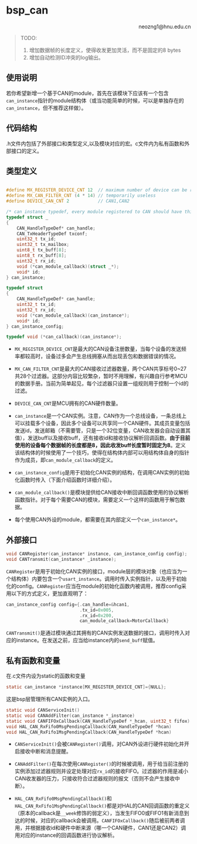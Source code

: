# bsp_can

<p align='right'>neozng1@hnu.edu.cn</p>

> TODO:
>
> 1. 增加数据帧的长度定义，使得收发更加灵活，而不是固定的8 bytes
> 2. 增加自动检测ID冲突的log输出。

## 使用说明

若你希望新增一个基于CAN的module，首先在该模块下应该有一个包含`can_instance`指针的module结构体（或当功能简单的时候，可以是单独存在的`can_instance`，但不推荐这样做）。

## 代码结构

.h文件内包括了外部接口和类型定义,以及模块对应的宏。c文件内为私有函数和外部接口的定义。

## 类型定义

```c

#define MX_REGISTER_DEVICE_CNT 12  // maximum number of device can be registered to CAN service, this number depends on the load of CAN bus.
#define MX_CAN_FILTER_CNT (4 * 14) // temporarily useless
#define DEVICE_CAN_CNT 2           // CAN1,CAN2

/* can instance typedef, every module registered to CAN should have this variable */
typedef struct _
{
    CAN_HandleTypeDef* can_handle;
    CAN_TxHeaderTypeDef txconf;
    uint32_t tx_id;
    uint32_t tx_mailbox;
    uint8_t tx_buff[8]; 
    uint8_t rx_buff[8];
    uint32_t rx_id;
    void (*can_module_callback)(struct _*);
    void* id;
} can_instance;

typedef struct 
{
    CAN_HandleTypeDef* can_handle;
    uint32_t tx_id;
    uint32_t rx_id;
    void (*can_module_callback)(can_instance*);
    void* id;
} can_instance_config;

typedef void (*can_callback)(can_instance*);
```

- `MX_REGISTER_DEVICE_CNT`是最大的CAN设备注册数量，当每个设备的发送频率都较高时，设备过多会产生总线拥塞从而出现丢包和数据错误的情况。
- `MX_CAN_FILTER_CNT`是最大的CAN接收过滤器数量，两个CAN共享标号0~27共28个过滤器。这部分内容比较繁杂，暂时不用理解，有兴趣自行参考MCU的数据手册。当前为简单起见，每个过滤器只设置一组规则用于控制一个id的过滤。
- `DEVICE_CAN_CNT`是MCU拥有的CAN硬件数量。

- `can_instance`是一个CAN实例。注意，CAN作为一个总线设备，一条总线上可以挂载多个设备，因此多个设备可以共享同一个CAN硬件。其成员变量包括发送id，发送邮箱（不需要管，只是一个32位变量，CAN收发器会自动设置其值），发送buff以及接收buff，还有接收id和接收协议解析回调函数。**由于目前使用的设备每个数据帧的长度都是8，因此收发buff长度暂时固定为8**。定义该结构体的时候使用了一个技巧，使得在结构体内部可以用结构体自身的指针作为成员，即`can_module_callback`的定义。

- `can_instance_config`是用于初始化CAN实例的结构，在调用CAN实例的初始化函数时传入（下面介绍函数时详细介绍）。

- `can_module_callback()`是模块提供给CAN接收中断回调函数使用的协议解析函数指针。对于每个需要CAN的模块，需要定义一个这样的函数用于解包数据。
- 每个使用CAN外设的module，都需要在其内部定义一个`can_instance*`。


## 外部接口

```c
void CANRegister(can_instance* instance, can_instance_config config);
void CANTransmit(can_instance* _instance);
```

`CANRegister`是用于初始化CAN实例的接口，module层的模块对象（也应当为一个结构体）内要包含一个`usart_instance`。调用时传入实例指针，以及用于初始化的config。`CANRegister`应当在module的初始化函数内被调用，推荐config采用以下的方式定义，更加直观明了：

```c
can_instance_config config={.can_handle=&hcan1,
							.tx_id=0x005,
							.rx_id=0x200,
							can_module_callback=MotorCallback}
```

`CANTransmit()`是通过模块通过其拥有的CAN实例发送数据的接口，调用时传入对应的instance。在发送之前，应当给instance内的`send_buff`赋值。

## 私有函数和变量

在.c文件内设为static的函数和变量

```c
static can_instance *instance[MX_REGISTER_DEVICE_CNT]={NULL};
```

这是bsp层管理所有CAN实例的入口。

```c
static void CANServiceInit()
static void CANAddFilter(can_instance *_instance)
static void CANFIFOxCallback(CAN_HandleTypeDef *_hcan, uint32_t fifox)
void HAL_CAN_RxFifo0MsgPendingCallback(CAN_HandleTypeDef *hcan)
void HAL_CAN_RxFifo1MsgPendingCallback(CAN_HandleTypeDef *hcan)
```

- `CANServiceInit()`会被`CANRegister()`调用，对CAN外设进行硬件初始化并开启接收中断和消息提醒。

- `CANAddFilter()`在每次使用`CANRegister()`的时候被调用，用于给当前注册的实例添加过滤器规则并设定处理对应`rx_id`的接收FIFO。过滤器的作用是减小CAN收发器的压力，只接收符合过滤器规则的报文（否则不会产生接收中断）。

- `HAL_CAN_RxFifo0MsgPendingCallback()`和`HAL_CAN_RxFifo1MsgPendingCallback()`都是对HAL的CAN回调函数的重定义（原本的callback是`__week`修饰的弱定义），当发生FIFO0或FIFO1有新消息到达的时候，对应的callback会被调用。`CANFIFOxCallback()`随后被前两者调用，并根据接收id和硬件中断来源（哪一个CAN硬件，CAN1还是CAN2）调用对应的instance的回调函数进行协议解析。